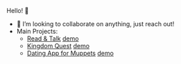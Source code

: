 Hello! 👋




- 👯 I’m looking to collaborate on anything, just reach out!
- Main Projects:
  - [Read & Talk](https://github.com/VanessaSchneider/ReadChat) [demo](https://www.youtube.com/watch?v=yjcqcmxz5Qw)
  - [Kingdom Quest](https://github.com/VanessaSchneider/updated_final_project) [demo](https://www.youtube.com/watch?v=wsTpSaMsxtU)
  - [Dating App for Muppets](https://github.com/VanessaSchneider/dating-app) [demo](https://www.youtube.com/watch?v=GAAkkXut4Jk)



